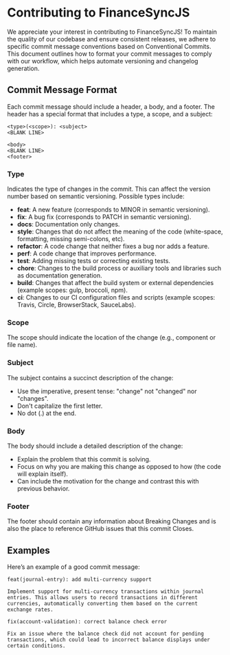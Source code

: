 # Contributing to FinanceSyncJS

We appreciate your interest in contributing to FinanceSyncJS! To maintain the quality of our codebase and ensure consistent releases, we adhere to specific commit message conventions based on Conventional Commits. This document outlines how to format your commit messages to comply with our workflow, which helps automate versioning and changelog generation.

## Commit Message Format

Each commit message should include a header, a body, and a footer. The header has a special format that includes a type, a scope, and a subject:

```
<type>(<scope>): <subject>
<BLANK LINE>

<body>
<BLANK LINE>
<footer>
```

### Type
Indicates the type of changes in the commit. This can affect the version number based on semantic versioning. Possible types include:

- **feat**: A new feature (corresponds to MINOR in semantic versioning).
- **fix**: A bug fix (corresponds to PATCH in semantic versioning).
- **docs**: Documentation only changes.
- **style**: Changes that do not affect the meaning of the code (white-space, formatting, missing semi-colons, etc).
- **refactor**: A code change that neither fixes a bug nor adds a feature.
- **perf**: A code change that improves performance.
- **test**: Adding missing tests or correcting existing tests.
- **chore**: Changes to the build process or auxiliary tools and libraries such as documentation generation.
- **build**: Changes that affect the build system or external dependencies (example scopes: gulp, broccoli, npm).
- **ci**: Changes to our CI configuration files and scripts (example scopes: Travis, Circle, BrowserStack, SauceLabs).

### Scope
The scope should indicate the location of the change (e.g., component or file name).

### Subject
The subject contains a succinct description of the change:

- Use the imperative, present tense: "change" not "changed" nor "changes".
- Don't capitalize the first letter.
- No dot (.) at the end.

### Body
The body should include a detailed description of the change:

- Explain the problem that this commit is solving.
- Focus on why you are making this change as opposed to how (the code will explain itself).
- Can include the motivation for the change and contrast this with previous behavior.

### Footer
The footer should contain any information about Breaking Changes and is also the place to reference GitHub issues that this commit Closes.

## Examples

Here’s an example of a good commit message:
```
feat(journal-entry): add multi-currency support

Implement support for multi-currency transactions within journal entries. This allows users to record transactions in different currencies, automatically converting them based on the current exchange rates.
```

```
fix(account-validation): correct balance check error

Fix an issue where the balance check did not account for pending transactions, which could lead to incorrect balance displays under certain conditions.
```